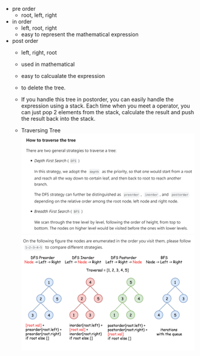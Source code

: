 * pre order
  * root, left, right
* in order
  * left, root, right
  * easy to represent the mathematical expression
* post order
  * left, right, root
  * used in mathematical
  * easy to calcualate the expression
  * to delete the tree.
  * If you handle this tree in postorder, you can easily handle the expression using a stack. Each time when you meet a operator, you can just pop 2 elements from the stack, calculate the result and push the result back into the stack.

  * Traversing Tree
  ![traverse](./Traverse1.jpg)
  ![traverse](./Traverse2.jpg)